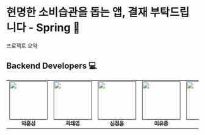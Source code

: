 # 현명한 소비습관을 돕는 앱, 결재 부탁드립니다 - Spring 🌱
프로젝트 요약

## Backend Developers 💻
<table>
  <tbody>
    <tr>
      <td align="center"><a href=""><img src="https://avatars.githubusercontent.com/u/71416677?v=4" width="100px;" alt=""/><br /><sub><b>박훈성</b></sub></a><br /></td>
      <td align="center"><a href=""><img src="https://avatars.githubusercontent.com/u/71365547?v=4" width="100px;" alt=""/><br /><sub><b>곽태영</b></sub></a><br /></td>
      <td align="center"><a href=""><img src="https://avatars.githubusercontent.com/u/63058347?v=4" width="100px;" alt=""/><br /><sub><b>신정윤</b></sub></a><br /></td>
      <td align="center"><a href=""><img src="https://avatars.githubusercontent.com/u/76527090?v=4" width="100px;" alt=""/><br /><sub><b>이유종</b></sub></a><br /></td>
      <td align="center"><a href=""><img src="https://avatars.githubusercontent.com/u/71316148?v=4" width="100px;" alt=""/><br /><sub><b>허희원</b></sub></a><br /></td>
    </tr>
  </tbody>
</table>
